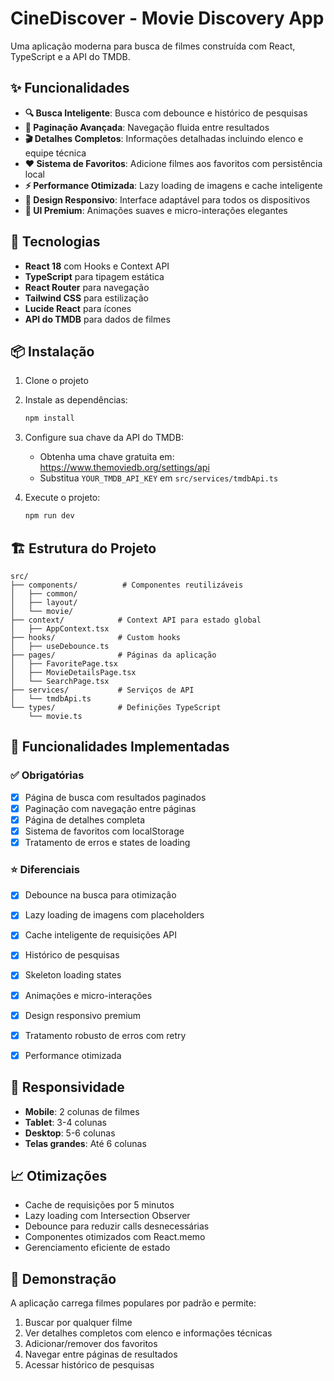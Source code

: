 # CineDiscover - Movie Discovery App

Uma aplicação moderna para busca de filmes construída com React, TypeScript e a API do TMDB.

## ✨ Funcionalidades

- **🔍 Busca Inteligente**: Busca com debounce e histórico de pesquisas
- **📄 Paginação Avançada**: Navegação fluida entre resultados
- **🎬 Detalhes Completos**: Informações detalhadas incluindo elenco e equipe técnica
- **❤️ Sistema de Favoritos**: Adicione filmes aos favoritos com persistência local
- **⚡ Performance Otimizada**: Lazy loading de imagens e cache inteligente
- **📱 Design Responsivo**: Interface adaptável para todos os dispositivos
- **🎨 UI Premium**: Animações suaves e micro-interações elegantes

## 🚀 Tecnologias

- **React 18** com Hooks e Context API
- **TypeScript** para tipagem estática
- **React Router** para navegação
- **Tailwind CSS** para estilização
- **Lucide React** para ícones
- **API do TMDB** para dados de filmes

## 📦 Instalação

1. Clone o projeto
2. Instale as dependências:
   ```bash
   npm install
   ```
3. Configure sua chave da API do TMDB:
   - Obtenha uma chave gratuita em: https://www.themoviedb.org/settings/api
   - Substitua `YOUR_TMDB_API_KEY` em `src/services/tmdbApi.ts`

4. Execute o projeto:
   ```bash
   npm run dev
   ```

## 🏗️ Estrutura do Projeto

```
src/
├── components/          # Componentes reutilizáveis
│   ├── common/
│   ├── layout/
│   └── movie/         
├── context/            # Context API para estado global
│   ├── AppContext.tsx
├── hooks/              # Custom hooks
│   ├── useDebounce.ts
├── pages/              # Páginas da aplicação
│   ├── FavoritePage.tsx
│   ├── MovieDetailsPage.tsx      
│   └── SearchPage.tsx
├── services/           # Serviços de API
│   └── tmdbApi.ts   
└── types/              # Definições TypeScript
    └── movie.ts
```

## 🎯 Funcionalidades Implementadas

### ✅ Obrigatórias
- [x] Página de busca com resultados paginados
- [x] Paginação com navegação entre páginas
- [x] Página de detalhes completa
- [x] Sistema de favoritos com localStorage
- [x] Tratamento de erros e states de loading

### ⭐ Diferenciais
- [x] Debounce na busca para otimização
- [x] Lazy loading de imagens com placeholders
- [x] Cache inteligente de requisições API
- [x] Histórico de pesquisas
- [x] Skeleton loading states
- [x] Animações e micro-interações
- [x] Design responsivo premium
- [x] Tratamento robusto de erros com retry
- [x] Performance otimizada


## 📱 Responsividade

- **Mobile**: 2 colunas de filmes
- **Tablet**: 3-4 colunas
- **Desktop**: 5-6 colunas
- **Telas grandes**: Até 6 colunas


## 📈 Otimizações

- Cache de requisições por 5 minutos
- Lazy loading com Intersection Observer
- Debounce para reduzir calls desnecessárias
- Componentes otimizados com React.memo
- Gerenciamento eficiente de estado

## 🎪 Demonstração

A aplicação carrega filmes populares por padrão e permite:
1. Buscar por qualquer filme
2. Ver detalhes completos com elenco e informações técnicas
3. Adicionar/remover dos favoritos
4. Navegar entre páginas de resultados
5. Acessar histórico de pesquisas